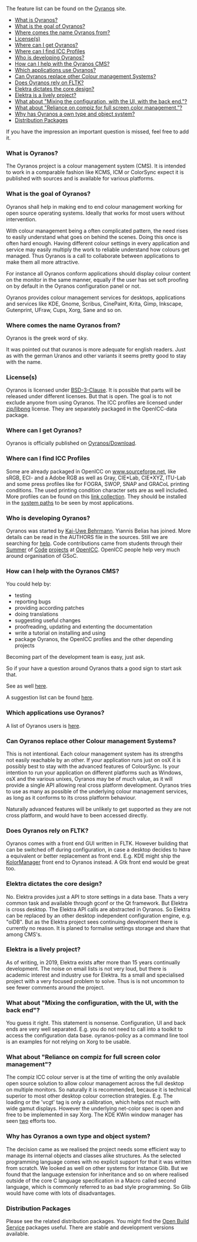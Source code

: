 The feature list can be found on the
[Oyranos](http://www.oyranos.org/features) site.

* [What is Oyranos?](#what-is-oyranos)
* [What is the goal of Oyranos?](#what-is-the-goal-of-oyranos)
* [Where comes the name Oyranos from?](#where-comes-the-name-oyranos-from)
* [License(s)](#licenses)
* [Where can I get Oyranos?](#where-can-i-get-oyranos)
* [Where can I find ICC Profiles](#where-can-i-find-icc-profiles)
* [Who is developing Oyranos?](#who-is-developing-oyranos)
* [How can I help with the Oyranos CMS?](#how-can-i-help-with-the-oyranos-cms)
* [Which applications use Oyranos?](#which-applications-use-oyranos)
* [Can Oyranos replace other Colour management Systems?](#can-oyranos-replace-other-colour-management-systems)
* [Does Oyranos rely on FLTK?](#does-oyranos-rely-on-fltk)
* [Elektra dictates the core design?](#elektra-dictates-the-core-design)
* [Elektra is a lively project?](#elektra-is-a-lively-project)
* [What about "Mixing the configuration, with the UI, with the back end."?](#what-about-mixing-the-configuration-with-the-ui-with-the-back-end)
* [What about "Reliance on compiz for full screen color management."?](#what-about-reliance-on-compiz-for-full-screen-color-management)
* [Why has Oyranos a own type and object system?](#why-has-oyranos-a-own-type-and-object-system)
* [Distribution Packages](#distribution-packages)

If you have the impression an important question is missed, feel free to
add it.

### What is Oyranos?

The Oyranos project is a colour management system (CMS). It is intended
to work in a comparable fashion like KCMS, ICM or ColorSync expect it
is published with sources and is available for various platforms.

### What is the goal of Oyranos?

Oyranos shall help in making end to end colour management working for
open source operating systems. Ideally that works for most users without
intervention.

With colour management being a often complicated pattern, the need rises
to easily understand what goes on behind the scenes. Doing this once is
often hard enough. Having different colour settings in every application
and service may easily multiply the work to reliable understand how
colours get managed. Thus Oyranos is a call to collaborate between
applications to make them all more attractive.

For instance all Oyranos conform applications should display colour
content on the monitor in the same manner, equally if the user has set
soft proofing on by default in the Oyranos configuration panel or not.

Oyranos provides colour management services for desktops, applications
and services like KDE, Gnome, Scribus, CinePaint, Krita, Gimp, Inkscape,
Gutenprint, UFraw, Cups, Xorg, Sane and so on.

### Where comes the name Oyranos from?

Oyranos is the greek word of sky.

It was pointed out that ouranos is more adequate for english readers.
Just as with the german Uranos and other variants it seems pretty good
to stay with the name.

### License(s)

Oyranos is licensed under [BSD-3-Clause](http://www.opensource.org/licenses/BSD-3-Clause). It is possible
that parts will be released under different licenses. But that is open.
The goal is to not exclude anyone from using Oyranos. The ICC profiles
are licensed under
[zip/libpng](http://opensource.org/licenses/zlib-license.php) license.
They are separately packaged in the OpenICC-data package.

### Where can I get Oyranos?

Oyranos is officially published on
[Oyranos/Download](http://www.oyranos.org/downloads/ "Link").

### Where can I find ICC Profiles

Some are already packaged in OpenICC on www.sourceforge.net, like sRGB,
ECI- and a Adobe RGB as well as Gray, CIE\*Lab, CIE\*XYZ, ITU-Lab and
some press profiles like for FOGRA, SWOP, SNAP and GRACoL printing
conditions. The used printing condition character sets are as well
included. More profiles can be found on this [link
collection](http://www.behrmann.name/index.php%3Foption=com_weblinks&catid=73&Itemid=95.html).
They should be installed in the [system
paths](http://www.oyranos.org/wiki/index.php%3Ftitle=OpenIccDirectoryProposal.html "wikilink") to be seen by most
applications.

### Who is developing Oyranos?

Oyranos was started by [Kai-Uwe Behrmann](http://www.behrmann.name).
Yiannis Belias has joined. More details can be read in the AUTHORS file
in the sources. Still we are searching for
[help](https://github.com/oyranos-cms "github development page"). Code
contributions came from students through their
[Summer](http://www.freedesktop.org/wiki/OpenIccForGoogleSoC2008/#colormanagementnearx)
of
[Code](http://code.google.com/p/google-summer-of-code-2008-openicc/downloads/list)
[projects](http://freedesktop.org/wiki/OpenIccForGoogleSoC2008) at
[OpenICC](http://www.openicc.info "wikilink"). OpenICC people help very much around
organisation of GSoC.

### How can I help with the Oyranos CMS?

You could help by:

-   testing
-   reporting bugs
-   providing according patches
-   doing translations
-   suggesting useful changes
-   proofreading, updating and extenting the documentation
-   write a tutorial on installing and using
-   package Oyranos, the OpenICC profiles and the other depending
    projects

Becoming part of the development team is easy, just ask.

So if your have a question around Oyranos thats a good sign to 
start ask that.

See as well [here](https://github.com/oyranos-cms/oyranos/labels/help%20wanted "wikilink").

A suggestion list can be found [here](https://github.com/oyranos-cms/oyranos/labels/enhancement "wikilink").

### Which applications use Oyranos?

A list of Oyranos users is [here](http://www.oyranos.org/about/index.html).

### Can Oyranos replace other Colour management Systems?

This is not intentional. Each colour management system has its strengths
not easily reachable by an other. If your application runs just on osX
it is possibly best to stay with the advanced features of ColourSync. Is
your intention to run your application on different platforms such as
Windows, osX and the various unixes, Oyranos may be of much value, as it
will provide a single API allowing real cross platform development.
Oyranos tries to use as many as possible of the underlying colour
management services, as long as it conforms to its cross platform
behaviour.

Naturally advanced features will be unlikely to get supported as they
are not cross platform, and would have to been accessed directly.

### Does Oyranos rely on FLTK?

Oyranos comes with a front end GUI written in FLTK. However building
that can be switched off during configuration, in case a desktop decides
to have a equivalent or better replacement as front end. E.g. KDE might
ship the [KolorManager](http://www.oyranos.org/kolormanager) front end
to Oyranos instead. A Gtk front end would be great too.

### Elektra dictates the core design?

No. Elektra provides just a API to store settings in a data base. Thats
a very common task and available through gconf or the Qt framework. But
Elektra is cross desktop. The Elektra API calls are abstracted in
Oyranos. So Elektra can be replaced by an other desktop independent
configuration engine, e.g. "oiDB". But as the Elektra project sees
continuing development there is currently no reason. It is planed to
formalise settings storage and share that among CMS's.

### Elektra is a lively project?

As of writing, in 2019, Elektra exists after more than 15 years
continually development. The noise on email lists is not very loud, but
there is academic interest and industry use for Elektra. Its a small and
specialised project with a very focused problem to solve. Thus is is not
uncommon to see fewer comments around the project.

### What about "Mixing the configuration, with the UI, with the back end"?

You guess it right. This statement is nonsense. Configuration, UI and
back ends are very well separated. E.g. you do not need to call into a
toolkit to access the configuration data base. oyranos-policy as a
command line tool is an examples for not relying on Xorg to be usable.

### What about "Reliance on compiz for full screen color management"?

The compiz ICC colour server is at the time of writing the only
available open source solution to allow colour management across the
full desktop on multiple monitors. So naturally it is recommended,
because it is technical superior to most other desktop colour correction
strategies. E.g. The loading or the 'vcgt' tag is only a calibration,
which helps not much with wide gamut displays. However the underlying
net-color spec is open and free to be implemented in say Xorg. The KDE
KWin window manager has seen [two](https://www.freedesktop.org/wiki/OpenIcc/GoogleSoC2012/#kwincolourcorrection) efforts too.

### Why has Oyranos a own type and object system?

The decision came as we realised the project needs some efficient way to
manage its internal objects and classes alike structures. As the
selected programming language comes with no explicit support for that it
was written from scratch. We looked as well on other systems for
instance Glib. But we found that the language extension for inheritance
and so on where realised outside of the core C language specification in
a Macro called second language, which is commonly referred to as bad
style programming. So Glib would have come with lots of disadvantages.

### Distribution Packages

Please see the related distribution packages. You might find the [Open
Build Service](https://www.oyranos.org/downloads/index.html) packages
useful. There are stable and development versions available.

